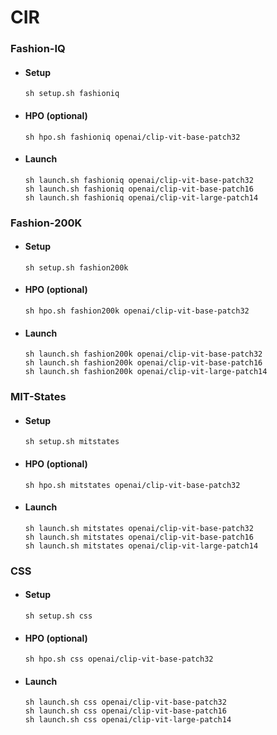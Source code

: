 # CIR

### Fashion-IQ

* #### Setup
  `sh setup.sh fashioniq`
* #### HPO (optional)
  `sh hpo.sh fashioniq openai/clip-vit-base-patch32`
* #### Launch
  `sh launch.sh fashioniq openai/clip-vit-base-patch32` \
  `sh launch.sh fashioniq openai/clip-vit-base-patch16` \
  `sh launch.sh fashioniq openai/clip-vit-large-patch14`

### Fashion-200K

* #### Setup
  `sh setup.sh fashion200k`
* #### HPO (optional)
  `sh hpo.sh fashion200k openai/clip-vit-base-patch32`
* #### Launch
  `sh launch.sh fashion200k openai/clip-vit-base-patch32` \
  `sh launch.sh fashion200k openai/clip-vit-base-patch16` \
  `sh launch.sh fashion200k openai/clip-vit-large-patch14`

### MIT-States

* #### Setup
  `sh setup.sh mitstates`
* #### HPO (optional)
  `sh hpo.sh mitstates openai/clip-vit-base-patch32`
* #### Launch
  `sh launch.sh mitstates openai/clip-vit-base-patch32` \
  `sh launch.sh mitstates openai/clip-vit-base-patch16` \
  `sh launch.sh mitstates openai/clip-vit-large-patch14`

### CSS

* #### Setup
  `sh setup.sh css`
* #### HPO (optional)
  `sh hpo.sh css openai/clip-vit-base-patch32`
* #### Launch
  `sh launch.sh css openai/clip-vit-base-patch32` \
  `sh launch.sh css openai/clip-vit-base-patch16` \
  `sh launch.sh css openai/clip-vit-large-patch14`
